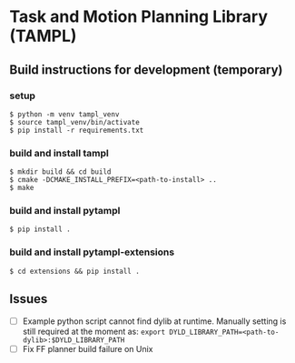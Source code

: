 # Task and Motion Planning Library (TAMPL)

## Build instructions for development (temporary)

### setup
```
$ python -m venv tampl_venv
$ source tampl_venv/bin/activate
$ pip install -r requirements.txt
```

### build and install tampl
```
$ mkdir build && cd build
$ cmake -DCMAKE_INSTALL_PREFIX=<path-to-install> ..
$ make
```

### build and install pytampl
```
$ pip install .
```

### build and install pytampl-extensions
```
$ cd extensions && pip install .
```

## Issues
- [ ] Example python script cannot find dylib at runtime. Manually setting is still required at the moment as: `export DYLD_LIBRARY_PATH=<path-to-dylib>:$DYLD_LIBRARY_PATH`
- [ ] Fix FF planner build failure on Unix